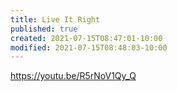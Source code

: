 ```yaml
---
title: Live It Right
published: true
created: 2021-07-15T08:47:01-10:00
modified: 2021-07-15T08:48:03-10:00
---
```


https://youtu.be/R5rNoV1Qy_Q
